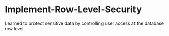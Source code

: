 # Implement-Row-Level-Security
Learned to protect sensitive data by controlling user access at the database row level.
